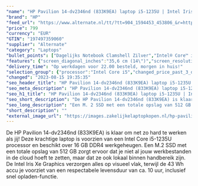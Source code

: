 ```yaml
---
"name": "HP Pavilion 14-dv2346nd (833K9EA) laptop i5-1235U | Intel Iris Xe | 16 GB | 512 GB SSD"
"brand": "HP"
"feed_url": "https://www.alternate.nl/tt/?tt=904_1594453_453806_&r=https%3A%2F%2Fwww.alternate.nl%2Fhtml%2Fproduct%2F1919922%3Futm_source%3Dtradetracker%26utm_medium%3Dcpc%26utm_campaign%3Dtradetracker_Laptop%26utm_term%3DPL5HZNRI"
"price": 799
"currency": "EUR"
"GTIN": "197497359060"
"supplier": "Alternate"
"category": "Laptops"
"bullet_points": ["Dagelijks Notebook Clamshell Zilver","Intel® Core™ i5 i5-1235U","35,6 cm (14\") Full HD 1920 x 1080 Pixels IPS 16:9","16 GB DDR4-SDRAM 3200 MHz 2 x 8 GB","512 GB SSD","Intel Iris Xe Graphics","Wi-Fi 6 (802.11ax) Bluetooth 5.2","Lithium-Polymeer (LiPo) 43 Wh 7,75 uur 45 W","Windows 11 Home"]
"features": {"screen_diagonal_inches":"35,6 cm (14\")","screen_resolution":"1920 x 1080 Pixels","processor_family":"Intel® Core™ i5","memory_size":"16 GB","memory_type":"DDR4-SDRAM","total_storage_space":"512 GB","operating_system":"Windows 11 Home","battery_capacity":"43 Wh","width":"325 mm","depth":"216,6 mm","height":"17 mm","weight":"1,41 kg"}
"delivery_time": "Op werkdagen voor 22.00 besteld, morgen in huis!"
"selection_group": {"processor":"Intel Core i5","changed_price_past_3_days":false,"product_family":"Pavilion"}
"changed": "2023-08-15 19:35:35"
"seo_header_title": "HP Pavilion 14-dv2346nd (833K9EA) laptop i5-1235U | Intel Iris Xe | 16 GB | 512 GB SSD"
"seo_meta_description": "HP Pavilion 14-dv2346nd (833K9EA) laptop i5-1235U | Intel Iris Xe | 16 GB | 512 GB SSD"
"seo_h1_title": "HP Pavilion 14-dv2346nd (833K9EA) laptop i5-1235U | Intel Iris Xe | 16 GB | 512 GB SSD"
"seo_short_description": "De HP Pavilion 14-dv2346nd (833K9EA) is klaar om net zo hard te werken als jij! Deze krachtige laptop is voorzien van een Intel Core i5-1235U processor en beschikt over 16 GB DDR4 werkgeheugen."
"seo_long_description": "Een M. 2 SSD met een totale opslag van 512 GB zorgt ervoor dat je niet al jouw werkbestanden in de cloud hoeft te zetten, maar dat ze ook lokaal binnen handbereik zijn. De Intel Iris Xe Graphics verzorgen alles op visueel vlak, terwijl de 43 Wh accu je voorziet van een respectabele levensduur van ca. 10 uur, inclusief snel opladen-functie."
"short_description": ""
"external_image_url": "https://images.zakelijkelaptopkopen.nl/hp-pavilion-14-dv2346nd-833k9ea-laptop-i5-1235u-intel-iris-xe-16-gb-512-gb-ssd.webp"
---
```


De HP Pavilion 14-dv2346nd (833K9EA) is klaar om net zo hard te werken als jij! Deze krachtige laptop is voorzien van een Intel Core i5-1235U processor en beschikt over 16 GB DDR4 werkgeheugen. Een M.2 SSD met een totale opslag van 512 GB zorgt ervoor dat je niet al jouw werkbestanden in de cloud hoeft te zetten, maar dat ze ook lokaal binnen handbereik zijn. De Intel Iris Xe Graphics verzorgen alles op visueel vlak, terwijl de 43 Wh accu je voorziet van een respectabele levensduur van ca. 10 uur, inclusief snel opladen-functie.